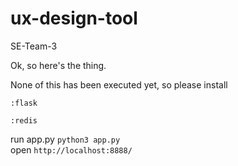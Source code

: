 
# ux-design-tool
SE-Team-3

Ok, so here's the thing.

None of this has been executed yet, so please install

 	:flask

 	:redis
	

run app.py 
```python3 app.py```  
open ```http://localhost:8888/```
